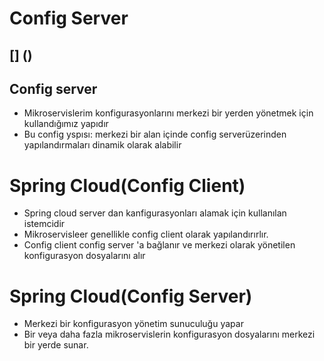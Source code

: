 # Config Server

[] ()
-----
## Config server 
- Mikroservislerim konfigurasyonlarını merkezi bir yerden yönetmek için kullandığımız yapıdır
- Bu config yspısı: merkezi bir alan içinde config serverüzerinden yapılandırmaları dinamik olarak alabilir

# Spring Cloud(Config Client)
-  Spring cloud server dan kanfigurasyonları alamak için kullanılan istemcidir
- Mikroservisleer genellikle  config client olarak yapılandırırlır.
- Config client config server 'a bağlanır ve merkezi olarak yönetilen konfigurasyon dosyalarını alır

# Spring Cloud(Config Server)
- Merkezi bir konfigurasyon yönetim sunuculuğu yapar
- Bir veya daha fazla mikroservislerin konfigurasyon dosyalarını merkezi bir yerde sunar.
